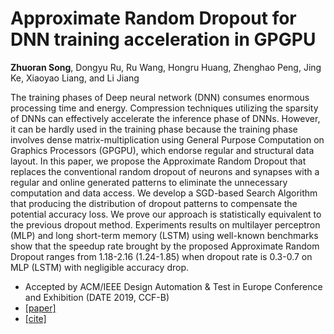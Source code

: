 # Approximate Random Dropout for DNN training acceleration in GPGPU

**Zhuoran Song**, Dongyu Ru, Ru Wang, Hongru Huang, Zhenghao Peng, Jing Ke, Xiaoyao Liang, and Li Jiang

The training phases of Deep neural network (DNN) consumes enormous processing time and energy. Compression techniques utilizing the sparsity of DNNs can effectively accelerate the inference phase of DNNs. However, it can be hardly used in the training phase because the training phase involves dense matrix-multiplication using General Purpose Computation on Graphics Processors (GPGPU), which endorse regular and structural data layout. In this paper, we propose the Approximate Random Dropout that replaces the conventional random dropout of neurons and synapses with a regular and online generated patterns to eliminate the unnecessary computation and data access. We develop a SGD-based Search Algorithm that producing the distribution of dropout patterns to compensate the potential accuracy loss. We prove our approach is statistically equivalent to the previous dropout method. Experiments results on multilayer perceptron (MLP) and long short-term memory (LSTM) using well-known benchmarks show that the speedup rate brought by the proposed Approximate Random Dropout ranges from 1.18-2.16 (1.24-1.85) when dropout rate is 0.3-0.7 on MLP (LSTM) with negligible accuracy drop.


* Accepted by ACM/IEEE Design Automation & Test in Europe Conference and Exhibition (DATE 2019, CCF-B)
* [[paper]](https://ieeexplore.ieee.org/abstract/document/8715135/)
* [[cite]](https://scholar.googleusercontent.com/scholar.bib?q=info:LWUg_SD3c-0J:scholar.google.com/&output=citation&scisdr=CgVK0WDnEPjT2KL3HDc:AAGBfm0AAAAAYjPxBDebblJef0T-nyvGHGvIAGpg80Uf&scisig=AAGBfm0AAAAAYjPxBGG6-i67_3eSgPibNcRExYMRYd7v&scisf=4&ct=citation&cd=-1&hl=zh-CN)